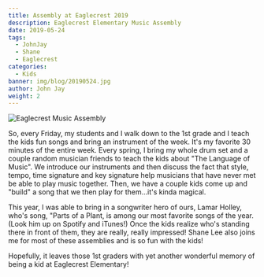```yaml
---
title: Assembly at Eaglecrest 2019
description: Eaglecrest Elementary Music Assembly
date: 2019-05-24
tags:
  - JohnJay
  - Shane
  - Eaglecrest
categories:
  - Kids
banner: img/blog/20190524.jpg
author: John Jay
weight: 2
---
```


<img src="/img/blog/20190524.jpg" class="img-responsive" alt="Eaglecrest Music Assembly" />

So, every Friday, my students and I walk down to the 1st grade and I teach the kids fun songs and bring an instrument of the week. It's my favorite 30 minutes of the entire week. Every spring, I bring my whole drum set and a couple random musician friends to teach the kids about "The Language of Music". We introduce our instruments and then discuss the fact that style, tempo, time signature and key signature help musicians that have never met be able to play music together. Then, we have a couple kids come up and "build" a song that we then play for them...it's kinda magical. 

This year, I was able to bring in a songwriter hero of ours, Lamar Holley, who's song, "Parts of a Plant, is among our most favorite songs of the year. (Look him up on Spotify and iTunes!) Once the kids realize who's standing there in front of them, they are really, really impressed! Shane Lee also joins me for most of these assemblies and is so fun with the kids! 

Hopefully, it leaves those 1st graders with yet another wonderful memory of being a kid at Eaglecrest Elementary!
